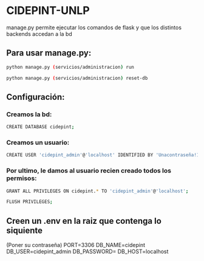 # CIDEPINT-UNLP
manage.py permite ejecutar los comandos de flask y que los distintos backends accedan a la bd 
## Para usar manage.py:
```bash
python manage.py (servicios/administracion) run
```
```bash
python manage.py (servicios/administracion) reset-db
```
## Configuración:
### Creamos la bd:
```bash
CREATE DATABASE cidepint;
```

### Creamos un usuario:
```bash
CREATE USER 'cidepint_admin'@'localhost' IDENTIFIED BY 'Unacontraseña!123';
```

### Por ultimo, le damos al usuario recien creado todos los permisos:
```bash
GRANT ALL PRIVILEGES ON cidepint.* TO 'cidepint_admin'@'localhost';
```
```bash
FLUSH PRIVILEGES;
```

## Creen un .env en la raiz que contenga lo siquiente
(Poner su contraseña)
PORT=3306
DB_NAME=cidepint
DB_USER=cidepint_admin
DB_PASSWORD= 
DB_HOST=localhost